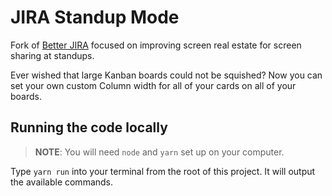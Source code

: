 # JIRA Standup Mode

Fork of [Better JIRA](https://chrome.google.com/webstore/detail/better-jira/adjlkmhgnjccbagimdppnminndehkmgl) focused on improving screen real estate for screen sharing at standups.

Ever wished that large Kanban boards could not be squished? Now you can set your own custom Column width for all of your cards on all of your boards.

## Running the code locally

> **NOTE**: You will need `node` and `yarn` set up on your computer.

Type `yarn run` into your terminal from the root of this project. It will output the available commands.
